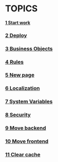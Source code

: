 # TOPICS

#### [1 Start work](https://github.com/CrappyCodeMaker)
### [2 Deploy](https://github.com/CrappyCodeMaker)
### [3 Business Objects](https://github.com/CrappyCodeMaker)
### [4 Rules](https://github.com/CrappyCodeMaker)
### [5 New page](https://github.com/CrappyCodeMaker)
### [6 Localization](https://github.com/CrappyCodeMaker)
### [7 System Variables](https://github.com/CrappyCodeMaker)
### [8 Security](https://github.com/CrappyCodeMaker)
### [9 Move backend](https://github.com/CrappyCodeMaker)
### [10 Move frontend](https://github.com/CrappyCodeMaker)
### [11 Clear cache](https://github.com/CrappyCodeMaker)
